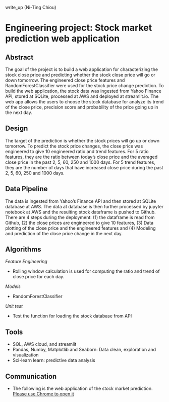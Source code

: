 write_up (Ni-Ting Chiou)

# Engineering project: Stock market prediction web application

## Abstract

The goal of the project is to build a web application for characterizing the stock close price and predicting whether the stock close price will go or down tomorrow. The engineered close price features and RandomForestClassifier were used for the stock price change prediction. To build the web application, the stock data was ingested from Yahoo Finance API, stored at SQLite, processed at AWS and deployed at streamlit.io. The web app allows the users to choose the stock database for analyze its trend of the close price, precision score and probability of the price going up in the next day.  

## Design

The target of the prediction is whether the stock prices will go up or down tomorrow. To predict the stock price changes, the close price was engineered to give 10 engineered ratio and trend features. For 5 ratio features, they are the ratio between today’s close price and the averaged close price in the past 2, 5, 60, 250 and 1000 days. For 5 trend features, they are the number of days that have increased close price during the past 2, 5, 60, 250 and 1000 days.

## Data Pipeline

The data is ingested from Yahoo’s Finance API and then stored at SQLite database at AWS. The data at database is then further processed by jupyter notebook at AWS and the resulting stock dataframe is pushed to Github. There are 4 steps during the deployment: (1) the dataframe is read from Github, (2) the close prices are engineered to give 10 features, (3) Data plotting of the close price and the engineered features and (4) Modeling and prediction of the close price change in the next day.  

## Algorithms

*Feature Engineering*
* Rolling window calculation is used for computing the ratio and trend of close price for each day.

*Models* <br> 
* RandomForestClassifier

*Unit test* <br>
* Test the function for loading the stock database from API

## Tools
*	SQL, AWS cloud, and streamlit
*	Pandas, Numby, Matplotlib and Seaborn: Data clean, exploration and visualization
*	Sci-learn learn: predictive data analysis


## Communication
* The following is the web application of the stock market prediction. 
[Please use Chrome to open it](https://share.streamlit.io/chiount/engineering/main)
